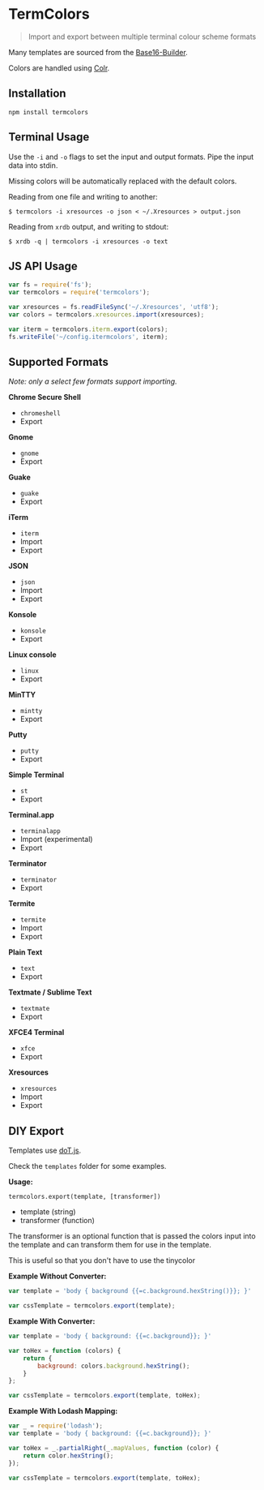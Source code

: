# TermColors

> Import and export between multiple terminal colour scheme formats

Many templates are sourced from the
[Base16-Builder](https://github.com/chriskempson/base16-builder).

Colors are handled using
[Colr](https://github.com/stayradiated/colr).

## Installation

```
npm install termcolors
```

## Terminal Usage

Use the `-i` and `-o` flags to set the input and output formats. Pipe the input
data into stdin.

Missing colors will be automatically replaced with the default colors.

Reading from one file and writing to another:

``` shell
$ termcolors -i xresources -o json < ~/.Xresources > output.json
```

Reading from `xrdb` output, and writing to stdout:

``` shell
$ xrdb -q | termcolors -i xresources -o text
```

## JS API Usage

```javascript
var fs = require('fs');
var termcolors = require('termcolors');

var xresources = fs.readFileSync('~/.Xresources', 'utf8');
var colors = termcolors.xresources.import(xresources);

var iterm = termcolors.iterm.export(colors);
fs.writeFile('~/config.itermcolors', iterm);
```

## Supported Formats

*Note: only a select few formats support importing.*

**Chrome Secure Shell**

- `chromeshell`
- Export

**Gnome**

- `gnome`
- Export

**Guake**

- `guake`
- Export

**iTerm**

- `iterm`
- Import
- Export

**JSON**

- `json`
- Import
- Export

**Konsole**

- `konsole`
- Export

**Linux console**

- `linux`
- Export

**MinTTY**

- `mintty`
- Export

**Putty**

- `putty`
- Export

**Simple Terminal**

- `st`
- Export

**Terminal.app**

- `terminalapp`
- Import (experimental)
- Export

**Terminator**

- `terminator`
- Export

**Termite**

- `termite`
- Import
- Export

**Plain Text**

- `text`
- Export

**Textmate / Sublime Text**

- `textmate`
- Export

**XFCE4 Terminal**

- `xfce`
- Export

**Xresources**

- `xresources`
- Import
- Export

## DIY Export

Templates use [doT.js](http://olado.github.io/doT/index.html).

Check the `templates` folder for some examples.

**Usage:**

`termcolors.export(template, [transformer])`

- template (string)
- transformer (function)

The transformer is an optional function that is passed the colors input into
the template and can transform them for use in the template.

This is useful so that you don't have to use the tinycolor 

**Example Without Converter:**

```javascript
var template = 'body { background {{=c.background.hexString()}}; }'

var cssTemplate = termcolors.export(template);
```

**Example With Converter:**

```javascript
var template = 'body { background: {{=c.background}}; }'

var toHex = function (colors) {
    return {
        background: colors.background.hexString();
    }
};

var cssTemplate = termcolors.export(template, toHex);
```


**Example With Lodash Mapping:**

```javascript
var _ = require('lodash');
var template = 'body { background: {{=c.background}}; }'

var toHex = _.partialRight(_.mapValues, function (color) {
    return color.hexString();
});

var cssTemplate = termcolors.export(template, toHex);
```

